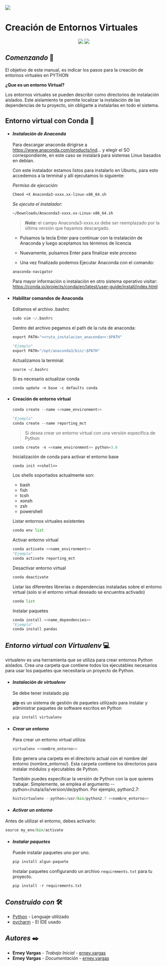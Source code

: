 ![](https://www.mct.com.co/bundles/portalpaginaweb/img/grupo_horz_fondo4.png)

# Creación de Entornos Virtuales


<div align="center">
<img src="https://img.icons8.com/fluency/144/000000/anaconda--v2.png"/>
<img src="https://img.icons8.com/color/144/000000/python--v2.png"/>
</div>

## _Comenzando_ 🚀
El objetivo de este manual, es indicar los pasos para la creación de entornos virtuales en PYTHON

**¿Que es un entorno Virtual?**

Los entornos virtuales se pueden describir como directorios de instalación aislados. Este aislamiento te permite localizar la instalación de las dependencias de tu proyecto, sin obligarte a instalarlas en todo el sistema.


## Entorno virtual con Conda :snake:
- #### _Instalación de Anaconda_ 

    Para descargar anaconda dirigirse a https://www.anaconda.com/products/ind... y elegir el SO correspondiente, en este caso se instalará para sistemas Linux basados en debían.


    Con este instalador estamos listos para instalarlo en Ubuntu, para esto accedemos a la terminal y allí ejecutamos lo siguiente:

    _Permiso de ejecución:_
    ```sh
    Chmod +X Anaconda3-xxxx.xx-linux-x86_64.sh
    ```


    _Se ejecuta el instalador:_
    ```sh
    ~/Downloads/Anaconda3-xxxx.xx-Linux-x86_64.sh
    ```
    > ***Nota:*** el campo Anaconda3-xxxx.xx debe ser reemplazado por la última versión que hayamos descargado.

    * Pulsamos la tecla Enter para continuar con la instalación de Anaconda y luego aceptamos los términos de licencia

    * Nuevamente, pulsamos Enter para finalizar este proceso

    * Una vez finalizado podemos Ejecutar Anaconda con el comando:
    ```python
    anaconda-navigator
    ```
    Para mayor información o instalación en otro sistema operativo  visitar: https://conda.io/projects/conda/en/latest/user-guide/install/index.html

- #### Habilitar comandos de Anaconda

    Editamos el archivo .bashrc

    ```python
    sudo vim ~/.bashrc
    ```

    Dentro del archivo pegamos el path de la ruta de anaconda:

    ```python
    export PATH="<<ruta_instalacion_anaconda>>:$PATH"

    "Ejemplo"
    export PATH="/opt/anaconda3/bin/:$PATH"
    ```

    Actualizamos la terminal:
    ```
    source ~/.bashrc

    ```

    Si es necesario actualizar conda
    ```
    conda update -n base -c defaults conda
    ```
- #### Creación de entorno virtual


    ```python
    conda create --name <<name_environment>>

    "Ejemplo"
    conda create --name reporting_mct
    ```
    > Si desea crear un entorno virtual con una versión especifica de Python

    ```python
    conda create -n <<name_environment>> python=3.6

    ```

    Inicialización de conda para activar el entorno base

    `conda init <<shell>>`


    Los shells soportados actualmente son:
    - bash
    - fish
    - tcsh
    - xonsh
    - zsh
    - powershell

    Listar entornos virtuales existentes
    ```python
    conda env list
    ```
    Activar entorno virtual

    ```python
    conda activate <<name_environment>>
    "Ejemplo"
    conda activate reporting_mct
    ```
    Desactivar entorno virtual

    ```python
    conda deactivate 
    ```
    Listar las diferentes librerías o dependencias instaladas sobre el entorno virtual (solo si el entorno virtual deseado se encuentra activado)

    ```python
    conda list 
    ```

    Instalar paquetes

    ```python
    conda install <<name_dependencies>>
    "Ejemplo"
    conda install pandas
    ```

## _Entorno virtual con Virtualenv_ :computer:

virtualenv es una herramienta que se utiliza para crear entornos Python aislados. Crea una carpeta que contiene todos los ejecutables necesarios para usar los paquetes que necesitaría un proyecto de Python.

- #### _Instalación de virtualenv_ 

    Se debe tener instalado pip

    **pip** es un sistema de gestión de paquetes utilizado para instalar y administrar paquetes de software escritos en Python
    ```python
    pip install virtualenv 
    ```
 - #### _Crear un entorno_

    Para crear un entorno virtual utiliza:
    ```python
    virtualenv <<nombre_entorno>>
    ```

    Esto genera una carpeta en el directorio actual con el nombre del entorno (nombre_entorno/). Esta carpeta contiene los directorios para instalar módulos y ejecutables de Python.


    También puedes especificar la versión de Python con la que quieres trabajar. Simplemente, se emplea el argumento --python=/ruta/a/la/version/de/python. Por ejemplo, python2.7:
    ```python
    histvirtualenv --python=/usr/bin/python2.7 <<nombre_entorno>>
    ```

- #### _Activar un entorno_

Antes de utilizar el entorno, debes activarlo:
```python
source my_env/bin/activate
```

- #### _Instalar paquetes_

    Puede instalar paquetes uno por uno.

    ```python
    pip install algun-paquete
    ```
    Instalar paquetes configurando un archivo `requirements.txt` para tu proyecto.

    ```python
    pip install -r requirements.txt
    ```


## _Construido con_ 🛠️

* [Python](https://www.python.org/) - Lenguaje utilizado
* [pycharm](hhttps://www.jetbrains.com/es-es/pycharm/) - El IDE usado

## _Autores_ ✒️


* **Erney Vargas** - *Trabajo Inicial* - [erney.vargas](http://git.mct.com.co/erney.vargas)
* **Erney Vargas** - *Documentación* - [erney.vargas](http://git.mct.com.co/erney.vargas)
